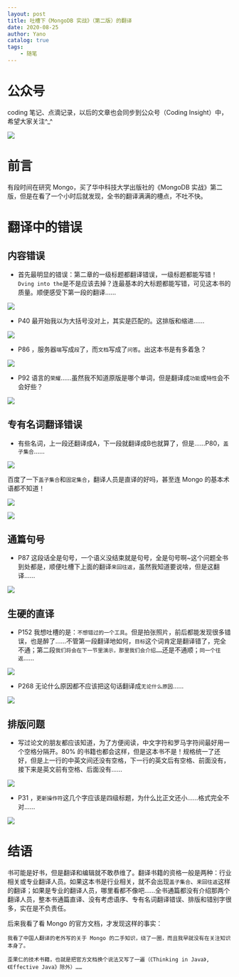 ```yaml
---
layout: post
title: 吐槽下《MongoDB 实战》（第二版）的翻译
date: 2020-08-25
author: Yano
catalog: true
tags:
    - 随笔
---
```


# 公众号

coding 笔记、点滴记录，以后的文章也会同步到公众号（Coding Insight）中，希望大家关注^_^

![](http://yano.oss-cn-beijing.aliyuncs.com/2019-07-29-qrcode_for_gh_a26ce4572791_258.jpg)

# 前言

有段时间在研究 Mongo，买了华中科技大学出版社的《MongoDB 实战》第二版，但是在看了一个小时后就发现，全书的翻译满满的槽点，不吐不快。

# 翻译中的错误

## 内容错误

- 首先最明显的错误：第二章的一级标题都翻译错误，一级标题都能写错！`Dving into the`是不是应该去掉？连最基本的大标题都能写错，可见这本书的质量。顺便感受下第一段的翻译……

![](http://yano.oss-cn-beijing.aliyuncs.com/2020-08-25-022313.jpg)

-  P40 最开始我以为大括号没对上，其实是匹配的。这排版和缩进……

![](http://yano.oss-cn-beijing.aliyuncs.com/2020-08-25-022403.jpg)

- P86 ，服务器`端`写成`段`了，而`文档`写成了`问答`。出这本书是有多着急？

![](http://yano.oss-cn-beijing.aliyuncs.com/2020-08-25-022420.jpg)

- P92 语言的`荣耀`……虽然我不知道原版是哪个单词，但是翻译成`功能`或`特性`会不会好些？

![](http://yano.oss-cn-beijing.aliyuncs.com/2020-08-25-022432.jpg)

## 专有名词翻译错误

- 有些名词，上一段还翻译成A，下一段就翻译成B也就算了，但是……P80，`盖子集合`……

![](http://yano.oss-cn-beijing.aliyuncs.com/2020-08-25-022446.jpg)

百度了一下`盖子集合`和`固定集合`，翻译人员是直译的好吗，甚至连 Mongo 的基本术语都不知道！

![](http://yano.oss-cn-beijing.aliyuncs.com/2020-08-25-022501.jpg)

![](http://yano.oss-cn-beijing.aliyuncs.com/2020-08-25-022513.jpg)

## 通篇句号

- P87 这段话全是句号，一个语义没结束就是句号，全是句号啊~这个问题全书到处都是，顺便吐槽下上面的翻译`来回往返`，虽然我知道要说啥，但是这翻译……

![](http://yano.oss-cn-beijing.aliyuncs.com/2020-08-25-022525.jpg)

## 生硬的直译

- P152 我想吐槽的是：`不想错过的一个工具`。但是拍张照片，前后都能发现很多错误，也是醉了……不管第一段翻译地如何，`目标`这个词肯定是翻译错了，完全不通；第二段`我们将会在下一节里演示，那里我们会介绍……`还是不通顺；`同一个往返`……

![](http://yano.oss-cn-beijing.aliyuncs.com/2020-08-25-022539.jpg)

- P268 无论什么原因都不应该把这句话翻译成`无论什么原因`……

![](http://yano.oss-cn-beijing.aliyuncs.com/2020-08-25-022551.jpg)

## 排版问题

- 写过论文的朋友都应该知道，为了方便阅读，中文字符和罗马字符间最好用一个空格分隔开。80% 的书籍也都会这样，但是这本书不是！规格统一了还好，但是上一行的中英文间还没有空格，下一行的英文后有空格、前面没有，接下来是英文前有空格、后面没有……

![](http://yano.oss-cn-beijing.aliyuncs.com/2020-08-25-022610.jpg)

- P31 ，`更新操作符`这几个字应该是四级标题，为什么比正文还小……格式完全不对……

![](http://yano.oss-cn-beijing.aliyuncs.com/2020-08-25-022641.jpg)

# 结语

书可能是好书，但是翻译和编辑就不敢恭维了。翻译书籍的资格一般是两种：行业相关或专业翻译人员。如果这本书是行业相关，就不会出现`盖子集合`、`来回往返`这样的翻译；如果是专业的翻译人员，哪里看都不像吧……全书通篇都没有介绍那两个翻译人员，整本书通篇直译、没有考虑语序、专有名词翻译错误、排版和错别字很多，实在是不负责任。

后来我看了看 Mongo 的官方文档，才发现这样的事实：

    我看了中国人翻译的老外写的关于 Mongo 的二手知识，绕了一圈，而且我早就没有在关注知识本身了。
    
    歪果仁的技术书籍，也就是把官方文档换个说法又写了一遍（《Thinking in Java》, 《Effective Java》除外）……
